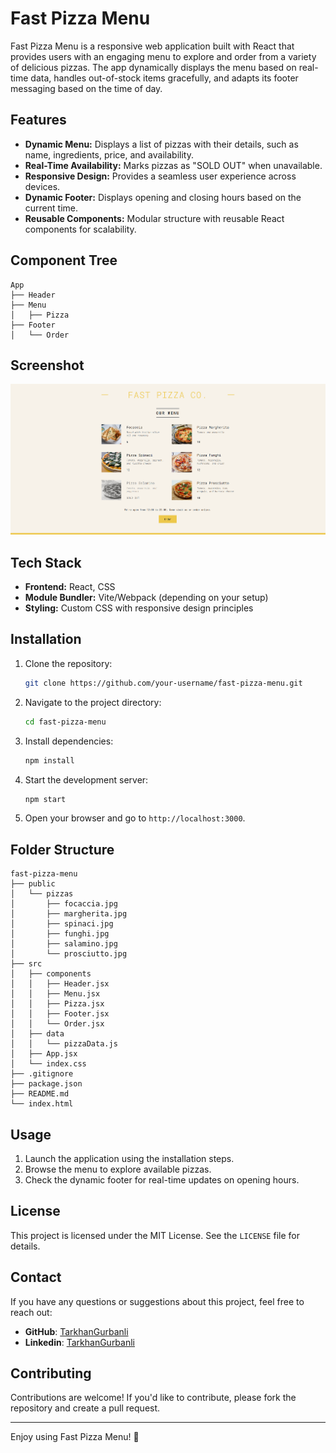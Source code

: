 # Fast Pizza Menu

Fast Pizza Menu is a responsive web application built with React that provides users with an engaging menu to explore and order from a variety of delicious pizzas. The app dynamically displays the menu based on real-time data, handles out-of-stock items gracefully, and adapts its footer messaging based on the time of day.

## Features

- **Dynamic Menu:** Displays a list of pizzas with their details, such as name, ingredients, price, and availability.
- **Real-Time Availability:** Marks pizzas as "SOLD OUT" when unavailable.
- **Responsive Design:** Provides a seamless user experience across devices.
- **Dynamic Footer:** Displays opening and closing hours based on the current time.
- **Reusable Components:** Modular structure with reusable React components for scalability.

## Component Tree

```
App
├── Header
├── Menu
│   ├── Pizza
├── Footer
│   └── Order
```

## Screenshot 
![Screenshot of Fast Pizza Menu](./public/project.png)

## Tech Stack

- **Frontend:** React, CSS
- **Module Bundler:** Vite/Webpack (depending on your setup)
- **Styling:** Custom CSS with responsive design principles

## Installation

1. Clone the repository:
   ```bash
   git clone https://github.com/your-username/fast-pizza-menu.git
   ```
2. Navigate to the project directory:
   ```bash
   cd fast-pizza-menu
   ```
3. Install dependencies:
   ```bash
   npm install
   ```
4. Start the development server:
   ```bash
   npm start
   ```
5. Open your browser and go to `http://localhost:3000`.

## Folder Structure

```
fast-pizza-menu
├── public
│   └── pizzas
│       ├── focaccia.jpg
│       ├── margherita.jpg
│       ├── spinaci.jpg
│       ├── funghi.jpg
│       ├── salamino.jpg
│       └── prosciutto.jpg
├── src
│   ├── components
│   │   ├── Header.jsx
│   │   ├── Menu.jsx
│   │   ├── Pizza.jsx
│   │   ├── Footer.jsx
│   │   └── Order.jsx
│   ├── data
│   │   └── pizzaData.js
│   ├── App.jsx
│   └── index.css
├── .gitignore
├── package.json
├── README.md
└── index.html
```

## Usage

1. Launch the application using the installation steps.
2. Browse the menu to explore available pizzas.
3. Check the dynamic footer for real-time updates on opening hours.

## License

This project is licensed under the MIT License. See the `LICENSE` file for details.

## Contact
If you have any questions or suggestions about this project, feel free to reach out:
- **GitHub**: [TarkhanGurbanli](https://github.com/TarkhanGurbanli)
- **Linkedin**: [TarkhanGurbanli](https://www.linkedin.com/in/tarkhan-gurbanli/)

## Contributing

Contributions are welcome! If you'd like to contribute, please fork the repository and create a pull request.

---

Enjoy using Fast Pizza Menu! 🍕
